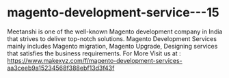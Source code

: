 # magento-development-service---15
Meetanshi is one of the well-known Magento development company in India that strives to deliver top-notch solutions. Magento Development Services mainly includes Magento migration, Magento Upgrade, Designing services that satisfies the business requirements. 
For More Visit us at : https://www.makexyz.com/f/magento-development-services-aa3ceeb9a15234568f388ebf13d3f43f
